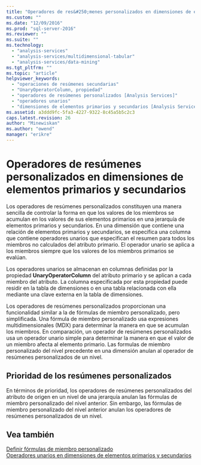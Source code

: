 ```yaml
---
title: "Operadores de res&#250;menes personalizados en dimensiones de elementos primarios y secundarios | Microsoft Docs"
ms.custom: ""
ms.date: "12/09/2016"
ms.prod: "sql-server-2016"
ms.reviewer: ""
ms.suite: ""
ms.technology: 
  - "analysis-services"
  - "analysis-services/multidimensional-tabular"
  - "analysis-services/data-mining"
ms.tgt_pltfrm: ""
ms.topic: "article"
helpviewer_keywords: 
  - "operaciones de resúmenes secundarias"
  - "UnaryOperatorColumn, propiedad"
  - "operadores de resúmenes personalizados [Analysis Services]"
  - "operadores unarios"
  - "dimensiones de elementos primarios y secundarios [Analysis Services]"
ms.assetid: a3ddd9fc-5fa3-4227-9322-8c45a5b5c2c3
caps.latest.revision: 26
author: "Minewiskan"
ms.author: "owend"
manager: "erikre"
---
```

# Operadores de res&#250;menes personalizados en dimensiones de elementos primarios y secundarios
  Los operadores de resúmenes personalizados constituyen una manera sencilla de controlar la forma en que los valores de los miembros se acumulan en los valores de sus elementos primarios en una jerarquía de elementos primarios y secundarios. En una dimensión que contiene una relación de elementos primarios y secundarios, se especifica una columna que contiene operadores unarios que especifican el resumen para todos los miembros no calculados del atributo primario. El operador unario se aplica a los miembros siempre que los valores de los miembros primarios se evalúan.  
  
 Los operadores unarios se almacenan en columnas definidas por la propiedad **UnaryOperatorColumn** del atributo primario y se aplican a cada miembro del atributo. La columna especificada por esta propiedad puede residir en la tabla de dimensiones o en una tabla relacionada con ella mediante una clave externa en la tabla de dimensiones.  
  
 Los operadores de resúmenes personalizados proporcionan una funcionalidad similar a la de fórmulas de miembro personalizado, pero simplificada. Una fórmula de miembro personalizado usa expresiones multidimensionales (MDX) para determinar la manera en que se acumulan los miembros. En comparación, un operador de resúmenes personalizados usa un operador unario simple para determinar la manera en que el valor de un miembro afecta al elemento primario. Las formulas de miembro personalizado del nivel precedente en una dimensión anulan al operador de resúmenes personalizados de un nivel.  
  
## Prioridad de los resúmenes personalizados  
 En términos de prioridad, los operadores de resúmenes personalizados del atributo de origen en un nivel de una jerarquía anulan las fórmulas de miembro personalizado del nivel anterior. Sin embargo, las fórmulas de miembro personalizado del nivel anterior anulan los operadores de resúmenes personalizados de un nivel.  
  
## Vea también  
 [Definir fórmulas de miembro personalizado](../../analysis-services/multidimensional-models/define-custom-member-formulas.md)   
 [Operadores unarios en dimensiones de elementos primarios y secundarios](../../analysis-services/multidimensional-models/unary-operators-in-parent-child-dimensions.md)  
  
  